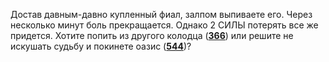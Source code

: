 Достав давным-давно купленный фиал, залпом выпиваете его. Через несколько минут боль прекращается. Однако 2 СИЛЫ потерять все же придется. Хотите попить из другого колодца ([**366**](#n_366)) или решите не искушать судьбу и покинете оазис ([**544**](#n_544))?

